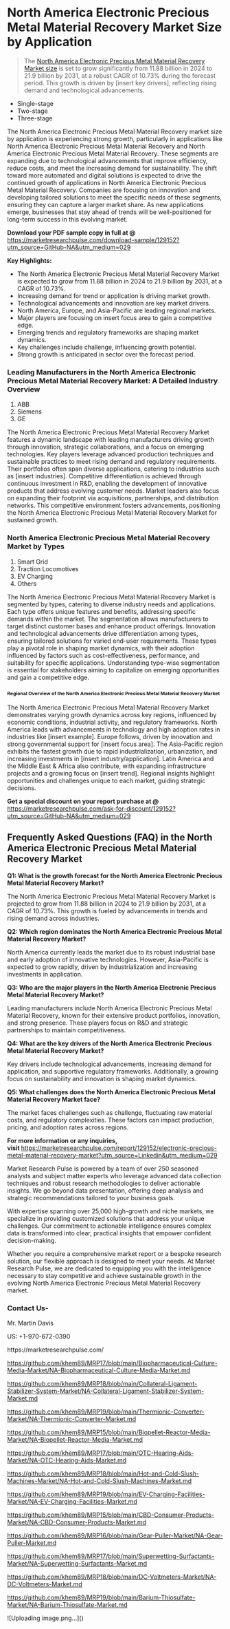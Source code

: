 <h1>North America Electronic Precious Metal Material Recovery Market&nbsp;Size by Application</h1><blockquote><p>The <a href="https://marketresearchpulse.com/download-sample/129152?utm_source=GitHub-NA&amp;utm_medium=029">North America Electronic Precious Metal Material Recovery Market size</a> is set to grow significantly from 11.88 billion in 2024 to 21.9 billion by 2031, at a robust CAGR of 10.73% during the forecast period. This growth is driven by [insert key drivers], reflecting rising demand and technological advancements.</p></blockquote><ul><li>Single-stage<li> Two-stage<li> Three-stage</li></ul><p>The North America Electronic Precious Metal Material Recovery market size by application is experiencing strong growth, particularly in applications like North America Electronic Precious Metal Material Recovery and North America Electronic Precious Metal Material Recovery. These segments are expanding due to technological advancements that improve efficiency, reduce costs, and meet the increasing demand for sustainability. The shift toward more automated and digital solutions is expected to drive the continued growth of applications in North America Electronic Precious Metal Material Recovery. Companies are focusing on innovation and developing tailored solutions to meet the specific needs of these segments, ensuring they can capture a larger market share. As new applications emerge, businesses that stay ahead of trends will be well-positioned for long-term success in this evolving market.</p><p><strong>Download your PDF sample copy in full at @ </strong><a href="https://marketresearchpulse.com/download-sample/129152?utm_source=GitHub-NA&amp;utm_medium=029">https://marketresearchpulse.com/download-sample/129152?utm_source=GitHub-NA&amp;utm_medium=029</a></p><p><strong>Key Highlights: </strong></p><ul><li>The North America Electronic Precious Metal Material Recovery Market is expected to grow from 11.88 billion in 2024 to 21.9 billion by 2031, at a CAGR of 10.73%.</li><li>Increasing demand for trend or application is driving market growth.</li><li>Technological advancements and innovation are key market drivers.</li><li>North America, Europe, and Asia-Pacific are leading regional markets.</li><li>Major players are focusing on insert focus area to gain a competitive edge.</li><li>Emerging trends and regulatory frameworks are shaping market dynamics.</li><li>Key challenges include challenge, influencing growth potential.</li><li>Strong growth is anticipated in sector over the forecast period.</li></ul><h3>Leading Manufacturers in the North America Electronic Precious Metal Material Recovery Market: A Detailed Industry Overview</h3><ol><li>ABB</li><li>Siemens</li><li>GE</li></ol><div class="flex max-w-full flex-col flex-grow"><div class="min-h-8 text-message flex w-full flex-col items-end gap-2 whitespace-normal break-words [.text-message+&amp;]:mt-5" dir="auto" data-message-author-role="assistant" data-message-id="fd8432e4-4910-450d-b182-61b7bfb0a01f" data-message-model-slug="gpt-4o"><div class="flex w-full flex-col gap-1 empty:hidden first:pt-[3px]"><div class="markdown prose w-full break-words dark:prose-invert light"><p>The North America Electronic Precious Metal Material Recovery Market features a dynamic landscape with leading manufacturers driving growth through innovation, strategic collaborations, and a focus on emerging technologies. Key players leverage advanced production techniques and sustainable practices to meet rising demand and regulatory requirements. Their portfolios often span diverse applications, catering to industries such as [insert industries]. Competitive differentiation is achieved through continuous investment in R&amp;D, enabling the development of innovative products that address evolving customer needs. Market leaders also focus on expanding their footprint via acquisitions, partnerships, and distribution networks. This competitive environment fosters advancements, positioning the North America Electronic Precious Metal Material Recovery Market for sustained growth.</p></div></div></div></div><h3>North America Electronic Precious Metal Material Recovery Market by Types</h3><ol><li>Smart Grid<li> Traction Locomotives<li> EV Charging<li> Others</li></ol><div class="flex max-w-full flex-col flex-grow"><div class="min-h-8 text-message flex w-full flex-col items-end gap-2 whitespace-normal break-words [.text-message+&amp;]:mt-5" dir="auto" data-message-author-role="assistant" data-message-id="084470be-0bb7-4664-bddf-5156b4f41249" data-message-model-slug="gpt-4o-mini"><div class="flex w-full flex-col gap-1 empty:hidden first:pt-[3px]"><div class="markdown prose w-full break-words dark:prose-invert light"><p>The North America Electronic Precious Metal Material Recovery Market is segmented by types, catering to diverse industry needs and applications. Each type offers unique features and benefits, addressing specific demands within the market. The segmentation allows manufacturers to target distinct customer bases and enhance product offerings. Innovation and technological advancements drive differentiation among types, ensuring tailored solutions for varied end-user requirements. These types play a pivotal role in shaping market dynamics, with their adoption influenced by factors such as cost-effectiveness, performance, and suitability for specific applications. Understanding type-wise segmentation is essential for stakeholders aiming to capitalize on emerging opportunities and gain a competitive edge.</p></div></div></div></div><h3><span style="font-size: 11px;">Regional Overview of the North America Electronic Precious Metal Material Recovery Market</span></h3><div class="flex max-w-full flex-col flex-grow"><div class="min-h-8 text-message flex w-full flex-col items-end gap-2 whitespace-normal break-words [.text-message+&amp;]:mt-5" dir="auto" data-message-author-role="assistant" data-message-id="e9038762-ce64-4e30-91c9-9bd413514231" data-message-model-slug="gpt-4o-mini"><div class="flex w-full flex-col gap-1 empty:hidden first:pt-[3px]"><div class="markdown prose w-full break-words dark:prose-invert light"><p>The North America Electronic Precious Metal Material Recovery Market demonstrates varying growth dynamics across key regions, influenced by economic conditions, industrial activity, and regulatory frameworks. North America leads with advancements in technology and high adoption rates in industries like [insert example]. Europe follows, driven by innovation and strong governmental support for [insert focus area]. The Asia-Pacific region exhibits the fastest growth due to rapid industrialization, urbanization, and increasing investments in [insert industry/application]. Latin America and the Middle East &amp; Africa also contribute, with expanding infrastructure projects and a growing focus on [insert trend]. Regional insights highlight opportunities and challenges unique to each market, guiding strategic decisions.</p></div></div></div></div><p><strong>Get a special discount on your report purchase at @ </strong><a href="https://marketresearchpulse.com/ask-for-discount/129152?utm_source=GitHub-NA&amp;utm_medium=029">https://marketresearchpulse.com/ask-for-discount/129152?utm_source=GitHub-NA&amp;utm_medium=029</a></p><h2>Frequently Asked Questions (FAQ) in the North America Electronic Precious Metal Material Recovery Market</h2><p><strong>Q1: What is the growth forecast for the North America Electronic Precious Metal Material Recovery Market?</strong></p><p>The North America Electronic Precious Metal Material Recovery Market is projected to grow from 11.88 billion in 2024 to 21.9 billion by 2031, at a CAGR of 10.73%. This growth is fueled by advancements in trends and rising demand across industries.</p><p><strong>Q2: Which region dominates the North America Electronic Precious Metal Material Recovery Market?</strong></p><p>North America currently leads the market due to its robust industrial base and early adoption of innovative technologies. However, Asia-Pacific is expected to grow rapidly, driven by industrialization and increasing investments in application.</p><p><strong>Q3: Who are the major players in the North America Electronic Precious Metal Material Recovery Market?</strong></p><p>Leading manufacturers include North America Electronic Precious Metal Material Recovery, known for their extensive product portfolios, innovation, and strong presence. These players focus on R&amp;D and strategic partnerships to maintain competitiveness.</p><p><strong>Q4: What are the key drivers of the North America Electronic Precious Metal Material Recovery Market?</strong></p><p>Key drivers include technological advancements, increasing demand for application, and supportive regulatory frameworks. Additionally, a growing focus on sustainability and innovation is shaping market dynamics.</p><p><strong>Q5: What challenges does the North America Electronic Precious Metal Material Recovery Market face?</strong></p><p>The market faces challenges such as challenge, fluctuating raw material costs, and regulatory complexities. These factors can impact production, pricing, and adoption rates across regions.</p><p><strong>For more information or any inquiries, visit&nbsp;</strong><a href="https://marketresearchpulse.com/report/129152/electronic-precious-metal-material-recovery-market?utm_source=Linkedin&utm_medium=029">https://marketresearchpulse.com/report/129152/electronic-precious-metal-material-recovery-market?utm_source=Linkedin&utm_medium=029</a></p><p>Market Research Pulse is powered by a team of over 250 seasoned analysts and subject matter experts who leverage advanced data collection techniques and robust research methodologies to deliver actionable insights. We go beyond data presentation, offering deep analysis and strategic recommendations tailored to your business goals.</p><p>With expertise spanning over 25,000 high-growth and niche markets, we specialize in providing customized solutions that address your unique challenges. Our commitment to actionable intelligence ensures complex data is transformed into clear, practical insights that empower confident decision-making.</p><p>Whether you require a comprehensive market report or a bespoke research solution, our flexible approach is designed to meet your needs. At Market Research Pulse, we are dedicated to equipping you with the intelligence necessary to stay competitive and achieve sustainable growth in the evolving North America Electronic Precious Metal Material Recovery market.</p><h3><strong>Contact Us-</strong></h3><p>Mr. Martin Davis</p><p>US: +1-970-672-0390</p><p>https://marketresearchpulse.com/</p><p><a href="https://github.com/khem89/MRP17/blob/main/Biopharmaceutical-Culture-Media-Market/NA-Biopharmaceutical-Culture-Media-Market.md">https://github.com/khem89/MRP17/blob/main/Biopharmaceutical-Culture-Media-Market/NA-Biopharmaceutical-Culture-Media-Market.md</a></p><p><a href="https://github.com/khem89/MRP18/blob/main/Collateral-Ligament-Stabilizer-System-Market/NA-Collateral-Ligament-Stabilizer-System-Market.md">https://github.com/khem89/MRP18/blob/main/Collateral-Ligament-Stabilizer-System-Market/NA-Collateral-Ligament-Stabilizer-System-Market.md</a></p><p><a href="https://github.com/khem89/MRP19/blob/main/Thermionic-Converter-Market/NA-Thermionic-Converter-Market.md">https://github.com/khem89/MRP19/blob/main/Thermionic-Converter-Market/NA-Thermionic-Converter-Market.md</a></p><p><a href="https://github.com/khem89/MRP15/blob/main/Biopellet-Reactor-Media-Market/NA-Biopellet-Reactor-Media-Market.md">https://github.com/khem89/MRP15/blob/main/Biopellet-Reactor-Media-Market/NA-Biopellet-Reactor-Media-Market.md</a></p><p><a href="https://github.com/khem89/MRP17/blob/main/OTC-Hearing-Aids-Market/NA-OTC-Hearing-Aids-Market.md">https://github.com/khem89/MRP17/blob/main/OTC-Hearing-Aids-Market/NA-OTC-Hearing-Aids-Market.md</a></p><p><a href="https://github.com/khem89/MRP18/blob/main/Hot-and-Cold-Slush-Machines-Market/NA-Hot-and-Cold-Slush-Machines-Market.md">https://github.com/khem89/MRP18/blob/main/Hot-and-Cold-Slush-Machines-Market/NA-Hot-and-Cold-Slush-Machines-Market.md</a></p><p><a href="https://github.com/khem89/MRP19/blob/main/EV-Charging-Facilities-Market/NA-EV-Charging-Facilities-Market.md">https://github.com/khem89/MRP19/blob/main/EV-Charging-Facilities-Market/NA-EV-Charging-Facilities-Market.md</a></p><p><a href="https://github.com/khem89/MRP15/blob/main/CBD-Consumer-Products-Market/NA-CBD-Consumer-Products-Market.md">https://github.com/khem89/MRP15/blob/main/CBD-Consumer-Products-Market/NA-CBD-Consumer-Products-Market.md</a></p><p><a href="https://github.com/khem89/MRP16/blob/main/Gear-Puller-Market/NA-Gear-Puller-Market.md">https://github.com/khem89/MRP16/blob/main/Gear-Puller-Market/NA-Gear-Puller-Market.md</a></p><p><a href="https://github.com/khem89/MRP17/blob/main/Superwetting-Surfactants-Market/NA-Superwetting-Surfactants-Market.md">https://github.com/khem89/MRP17/blob/main/Superwetting-Surfactants-Market/NA-Superwetting-Surfactants-Market.md</a></p><p><a href="https://github.com/khem89/MRP18/blob/main/DC-Voltmeters-Market/NA-DC-Voltmeters-Market.md">https://github.com/khem89/MRP18/blob/main/DC-Voltmeters-Market/NA-DC-Voltmeters-Market.md</a></p><p><a href="https://github.com/khem89/MRP19/blob/main/Barium-Thiosulfate-Market/NA-Barium-Thiosulfate-Market.md">https://github.com/khem89/MRP19/blob/main/Barium-Thiosulfate-Market/NA-Barium-Thiosulfate-Market.md</a></p>
![Uploading image.png…]()
